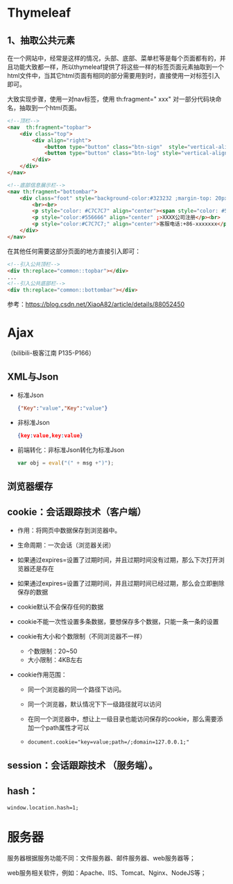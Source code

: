 # Thymeleaf

## 1、抽取公共元素

在一个网站中，经常是这样的情况，头部、底部、菜单栏等是每个页面都有的，并且功能大致都一样，所以thymeleaf提供了将这些一样的标签页面元素抽取到一个html文件中，当其它html页面有相同的部分需要用到时，直接使用一对标签引入即可。

大致实现步骤，使用一对nav标签，使用 th:fragment=" xxx" 对一部分代码块命名，抽取到一个html页面。

```html
<!--顶栏-->
<nav  th:fragment="topbar">
    <div class="top">
        <div align="right">
            <button type="button" class="btn-sign"  style="vertical-align:middle"><span>免费注册</span></button>
            <button type="button" class="btn-log" style="vertical-align:middle"><span>马上登录</span></button>
        </div>
    </div>
</nav>

<!--底部信息展示栏-->
<nav th:fragment="bottombar">
    <div class="foot" style="background-color:#323232 ;margin-top: 20px;">
        <br><br>
        <p style="color: #C7C7C7" align="center"><span style="color: #556666;">destiny@XuRuiBiao.com</span>&nbsp;&nbsp;xiaosha</p><br>
        <p style="color:#556666" align="center" ;>XXXX公司注册</p><br>
        <p style="color:#C7C7C7;" align="center">客服电话:+86-xxxxxxx</p><br>
    </div>
</nav>
```

在其他任何需要这部分页面的地方直接引入即可：

```html
<!--引入公共顶栏-->
<div th:replace="common::topbar"></div>
...
<!--引入公共底部栏-->
<div th:replace="common::bottombar"></div>
```

参考：<https://blog.csdn.net/XiaoA82/article/details/88052450>

# Ajax

（bilibili-极客江南   P135-P166）

## XML与Json

- 标准Json 

  ```json
  {"Key":"value","Key":"value"}
  ```

- 非标准Json

  ```json
  {key:value,key:value}
  ```
  
- 前端转化：非标准Json转化为标准Json

  ```js
  var obj = eval("(" + msg +")");
  ```

## 浏览器缓存

## cookie：会话跟踪技术（客户端）

- 作用：将网页中数据保存到浏览器中。

- 生命周期：一次会话（浏览器关闭）

- 如果通过expires=设置了过期时间，并且过期时间没有过期，那么下次打开浏览器还是存在

- 如果通过expires=设置了过期时间，并且过期时间已经过期，那么会立即删除保存的数据

- cookie默认不会保存任何的数据

- cookie不能一次性设置多条数据，要想保存多个数据，只能一条一条的设置

- cookie有大小和个数限制（不同浏览器不一样）

  - 个数限制：20~50
  - 大小限制：4KB左右

- cookie作用范围：

  - 同一个浏览器的同一个路径下访问。

  - 同一个浏览器，默认情况下下一级路径就可以访问

  - 在同一个浏览器中，想让上一级目录也能访问保存的cookie，那么需要添加一个path属性才可以

  - ```html
    document.cookie="key=value;path=/;domain=127.0.0.1;"
    ```

## session：会话跟踪技术 （服务端）。

## hash：

```
window.location.hash=1;
```

# 服务器

服务器根据服务功能不同：文件服务器、邮件服务器、web服务器等；

web服务相关软件，例如：Apache、IIS、Tomcat、Nginx、NodeJS等；

